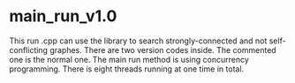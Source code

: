 # main_run_v1.0
This run .cpp can use the library to search strongly-connected and not self-conflicting graphes.
There are two version codes inside. The commented one is the normal one.  The main run method is using concurrency programming. There is eight threads running at one time in total.